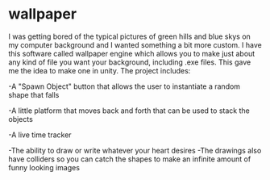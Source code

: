 # wallpaper

I was getting bored of the typical pictures of green hills and blue skys on my computer background and I wanted something a bit more custom. I have this software called wallpaper engine which allows you to make just about any kind of file you want your background, including .exe files. This gave me the idea to make one in unity. The project includes:

-A "Spawn Object" button that allows the user to instantiate a random shape that falls

-A little platform that moves back and forth that can be used to stack the objects

-A live time tracker

-The ability to draw or write whatever your heart desires -The drawings also have colliders so you can catch the shapes to make an infinite amount of funny looking images

